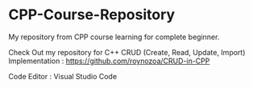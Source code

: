# CPP-Course-Repository
My repository from CPP course learning for complete beginner. 

Check Out my repository for C++ CRUD (Create, Read, Update, Import) Implementation : https://github.com/roynozoa/CRUD-in-CPP

Code Editor : Visual Studio Code

